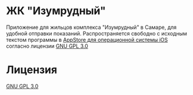 # ЖК "Изумрудный"

Приложение для жильцов комплекса "Изумрудный" в Самаре, для удобной отправки показаний.
Распространяется свободно с исходным текстом программы в [AppStore для операционной системы iOS](https://apps.apple.com/ru/app/%D0%B6%D0%BA-%D0%B8%D0%B7%D1%83%D0%BC%D1%80%D1%83%D0%B4%D0%BD%D1%8B%D0%B9/id1529496229) согласно лицензии [GNU GPL 3.0](https://www.gnu.org/licenses/quick-guide-gplv3.ru.html)

# Лицензия

[GNU GPL 3.0](https://www.gnu.org/licenses/quick-guide-gplv3.ru.html)
